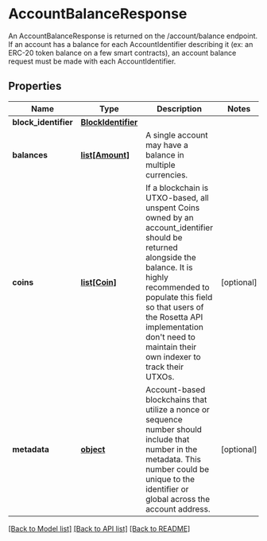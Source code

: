 # AccountBalanceResponse

An AccountBalanceResponse is returned on the /account/balance endpoint. If an account has a balance for each AccountIdentifier describing it (ex: an ERC-20 token balance on a few smart contracts), an account balance request must be made with each AccountIdentifier.
## Properties
Name | Type | Description | Notes
------------ | ------------- | ------------- | -------------
**block_identifier** | [**BlockIdentifier**](BlockIdentifier.md) |  | 
**balances** | [**list[Amount]**](Amount.md) | A single account may have a balance in multiple currencies. | 
**coins** | [**list[Coin]**](Coin.md) | If a blockchain is UTXO-based, all unspent Coins owned by an account_identifier should be returned alongside the balance. It is highly recommended to populate this field so that users of the Rosetta API implementation don&#39;t need to maintain their own indexer to track their UTXOs. | [optional] 
**metadata** | [**object**](.md) | Account-based blockchains that utilize a nonce or sequence number should include that number in the metadata. This number could be unique to the identifier or global across the account address. | [optional] 

[[Back to Model list]](../README.md#documentation-for-models) [[Back to API list]](../README.md#documentation-for-api-endpoints) [[Back to README]](../README.md)



